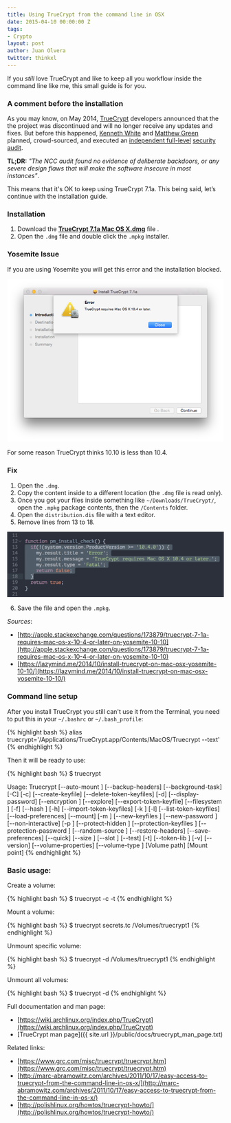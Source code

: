 ```yaml
---
title: Using TrueCrypt from the command line in OSX
date: 2015-04-10 00:00:00 Z
tags:
- Crypto
layout: post
author: Juan Olvera
twitter: thinkxl
---
```


If you *still* love TrueCrypt and like to keep all you workflow inside the command line like me, this small guide is for you.

### A comment before the installation

As you may know, on May 2014, [TrueCrypt](http://truecrypt.sourceforge.net/) developers announced that the the project was discontinued and will no longer receive any updates and fixes. But before this happened, [Kenneth White](https://twitter.com/kennwhite) and [Matthew Green](https://twitter.com/matthew_d_green) planned, crowd-sourced, and executed an [independent full-level](http://istruecryptauditedyet.com/) [security audit](http://blog.cryptographyengineering.com/2015/04/truecrypt-report.html).

**TL;DR:** *"The NCC audit found no evidence of deliberate backdoors, or any severe design flaws that will make the software insecure in most instances"*.

This means that it's OK to keep using TrueCrypt 7.1a. This being said, let&rsquo;s continue with the installation guide.

### Installation

1. Download the [**TrueCrypt 7.1a Mac OS X.dmg**](https://www.grc.com/misc/truecrypt/truecrypt.htm) file .
2. Open the `.dmg` file and double click the `.mpkg` installer.

### Yosemite Issue

If you are using Yosemite you will get this error and the installation blocked.

![TrueCrypt error](/public/img/truecrypt-install-error.png)

For some reason TrueCrypt thinks 10.10 is less than 10.4.

### Fix

1. Open the `.dmg`.
2. Copy the content inside to a different location (the `.dmg` file is read only).
3. Once you got your files inside something like `~/Downloads/TrueCrypt/`, open the `.mpkg` package contents, then the `/Contents` folder.
4. Open the `distribution.dis` file with a text editor.
5. Remove lines from 13 to 18.

![](/public/img/truecrypt-error.png)

6. Save the file and open the `.mpkg`.

*Sources*: 

- [http://apple.stackexchange.com/questions/173879/truecrypt-7-1a-requires-mac-os-x-10-4-or-later-on-yosemite-10-10](http://apple.stackexchange.com/questions/173879/truecrypt-7-1a-requires-mac-os-x-10-4-or-later-on-yosemite-10-10)
- [https://lazymind.me/2014/10/install-truecrypt-on-mac-osx-yosemite-10-10/](https://lazymind.me/2014/10/install-truecrypt-on-mac-osx-yosemite-10-10/)
    

### Command line setup

After you install TrueCrypt you still can't use it from the Terminal, you need to put this in your `~/.bashrc` or `~/.bash_profile`:

{% highlight bash %}
alias truecrypt='/Applications/TrueCrypt.app/Contents/MacOS/Truecrypt --text'
{% endhighlight %}

Then it will be ready to use:

{% highlight bash %}
$ truecrypt

Usage: Truecrypt [--auto-mount <str>] [--backup-headers] [--background-task] [-C] [-c] [--create-keyfile] [--delete-token-keyfiles] [-d] [--display-password] [--encryption <str>] [--explore] [--export-token-keyfile] [--filesystem <str>] [-f] [--hash <str>] [-h] [--import-token-keyfiles] [-k <str>] [-l] [--list-token-keyfiles] [--load-preferences] [--mount] [-m <str>] [--new-keyfiles <str>] [--new-password <str>] [--non-interactive] [-p <str>] [--protect-hidden <str>] [--protection-keyfiles <str>] [--protection-password <str>] [--random-source <str>] [--restore-headers] [--save-preferences] [--quick] [--size <str>] [--slot <str>] [--test] [-t] [--token-lib <str>] [-v] [--version] [--volume-properties] [--volume-type <str>] [Volume path] [Mount point]
{% endhighlight %}

### Basic usage:

Create a volume:

{% highlight bash %}
$ truecrypt -c -t
{% endhighlight %}

Mount a volume:

{% highlight bash %}
$ truecrypt secrets.tc /Volumes/truecrypt1
{% endhighlight %}

Unmount specific volume:

{% highlight bash %}
$ truecrypt -d /Volumes/truecrypt1
{% endhighlight %}

Unmount all volumes:

{% highlight bash %}
$ truecrypt -d
{% endhighlight %}

Full documentation and man page:

- [https://wiki.archlinux.org/index.php/TrueCrypt](https://wiki.archlinux.org/index.php/TrueCrypt)
- [TrueCrypt man page]({{ site.url }}/public/docs/truecrypt_man_page.txt)

Related links:

- [https://www.grc.com/misc/truecrypt/truecrypt.htm](https://www.grc.com/misc/truecrypt/truecrypt.htm)
- [http://marc-abramowitz.com/archives/2011/10/17/easy-access-to-truecrypt-from-the-command-line-in-os-x/](http://marc-abramowitz.com/archives/2011/10/17/easy-access-to-truecrypt-from-the-command-line-in-os-x/)
- [http://polishlinux.org/howtos/truecrypt-howto/](http://polishlinux.org/howtos/truecrypt-howto/)
